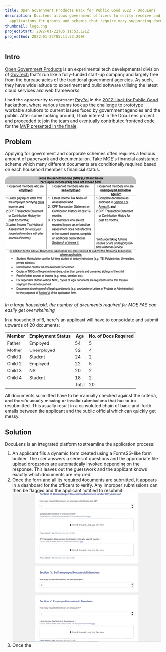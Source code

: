 ```yaml
---
title: Open Government Products Hack for Public Good 2022 - DocuLens
description: Doculens allows government officers to easily receive and view
  applications for grants and schemes that require many supporting documents.
thumbnail: logo.png
projectStart: 2022-01-22T05:11:53.191Z
projectEnd: 2022-01-22T05:11:53.209Z
---
```

## Intro

[Open Government Products](https://www.open.gov.sg/aboutus) is an experimental tech developmental division of [GovTech](https://www.tech.gov.sg/) that's run like a fully-funded start-up company and largely free from the bureaucracies of the traditional government agencies. As such, they have wide latitude to experiment and build software utilising the latest cloud services and web frameworks.

I had the opportunity to represent [PayPal](https://www.paypal.com/) in the [2022 Hack for Public Good](https://www.open.gov.sg/hackathon/2022) hackathon, where various teams took up the challenge to prototype workable solutions to current issues faced by government agencies and the public. After some looking around, I took interest in the DocuLens project and proceeded to join the team and eventually contributed frontend code for the [MVP presented in the finale](https://www.youtube.com/watch?v=GBjewa49nk8).

## Problem

Applying for government and corporate schemes often requires a tedious amount of paperwork and documentation. Take MOE's financial assistance scheme which many different documents are conditionally required based on each household member's finanicial status.

![MOE FAS](1.png "MOE FAS")

*In a large household, the number of documents required for MOE FAS can easily get overwhelming*

In a household of 6, here's an applicant will have to consolidate and submit upwards of 20 documents:

| Member  | Employment Status | Age   | No. of Docs Required |
| ------- | ----------------- | ----- | -------------------- |
| Father  | Employed          | 54    | 5                    |
| Mother  | Unemployed        | 52    | 4                    |
| Child 1 | Student           | 24    | 2                    |
| Child 2 | Employed          | 22    | 5                    |
| Child 3 | NS                | 20    | 2                    |
| Child 4 | Student           | 18    | 2                    |
|         |                   | Total | 20                   |

All documents submitted have to be manually checked against the criteria, and there's usually missing or invalid submissions that has to be resubmitted. This usually result in a convoluted chain of back-and-forth emails between the applicant and the public official which can quickly get messy.

## Solution

DocuLens is an integrated platform to streamline the application process:

1. An applicant fills a dynamic form created using a FormsSG-like form builder. The user answers a series of questions and the appropriate file upload dropzones are automatically invoked depending on the response. This leaves out the guesswork and the applicant knows exactly which documents are required.
2. Once the form and all its required documents are submitted, it appears in a dashboard for the officers to verify. Any improper submissions can then be flagged and the applicant notified to resubmit.
![Form Submission](2.png "Form Submission")
3. Once the